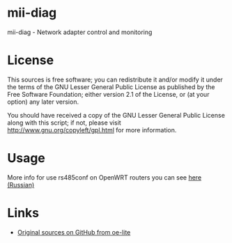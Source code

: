 mii-diag
========

mii-diag - Network adapter control and monitoring


License
=======

This sources is free software; you can redistribute it and/or modify it under the terms of
the GNU Lesser General Public License as published by the Free Software Foundation;
either version 2.1 of the License, or (at your option) any later version.

You should have received a copy of the GNU Lesser General Public License along with this
script; if not, please visit http://www.gnu.org/copyleft/gpl.html for more information.


Usage
=====

More info for use rs485conf on OpenWRT routers you can see [here (Russian)](http://zftlab.org)


Links
=====

* [Original sources on GitHub from oe-lite](https://github.com/oe-lite/base/tree/master/recipes/net-tools/files)


